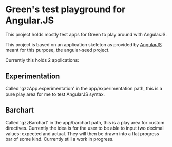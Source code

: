 # Green's test playground for Angular.JS

This project holds mostly test apps for Green to play around with AngularJS.

This project is based on an application skeleton as provided by [AngularJS](http://angularjs.org/)
meant for this purpose, the angular-seed project.

Currently this holds 2 applications:

## Experimentation

Called 'gzzApp.experimentation' in the app/experimentation path, this is a pure
play area for me to test AngularJS syntax.

## Barchart

Called 'gzzBarchart' in the app/barchart path, this is a play area for custom
directives.  Currently the idea is for the user to be able to input two decimal
values: expected and actual.  They will then be drawn into a flat progress bar
of some kind.  Currently still a work in progress.

